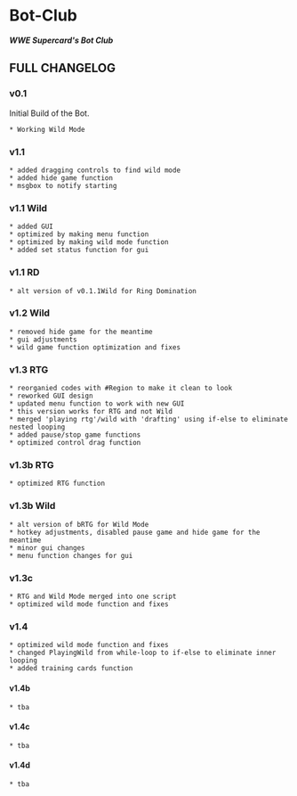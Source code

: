 # Bot-Club
***WWE Supercard's Bot Club***

## FULL CHANGELOG

### v0.1

Initial Build of the Bot.
```
* Working Wild Mode
```
### v1.1
```
* added dragging controls to find wild mode
* added hide game function
* msgbox to notify starting
```

### v1.1 Wild
```
* added GUI
* optimized by making menu function
* optimized by making wild mode function
* added set status function for gui
```

### v1.1 RD
```
* alt version of v0.1.1Wild for Ring Domination
```

### v1.2 Wild
```
* removed hide game for the meantime
* gui adjustments
* wild game function optimization and fixes
```

### v1.3 RTG
```
* reorganied codes with #Region to make it clean to look
* reworked GUI design
* updated menu function to work with new GUI
* this version works for RTG and not Wild
* merged 'playing rtg'/wild with 'drafting' using if-else to eliminate nested looping
* added pause/stop game functions
* optimized control drag function
```

### v1.3b RTG
```
* optimized RTG function
```

### v1.3b Wild
```
* alt version of bRTG for Wild Mode
* hotkey adjustments, disabled pause game and hide game for the meantime
* minor gui changes
* menu function changes for gui
```

### v1.3c
```
* RTG and Wild Mode merged into one script
* optimized wild mode function and fixes
```

### v1.4
```
* optimized wild mode function and fixes
* changed PlayingWild from while-loop to if-else to eliminate inner looping
* added training cards function
```

#### v1.4b
```
* tba
```

#### v1.4c
```
* tba
```

#### v1.4d
```
* tba
```
